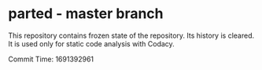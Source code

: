# parted - master branch

This repository contains frozen state of the repository.
Its history is cleared. It is used only for static code
analysis with Codacy.

Commit Time: 1691392961